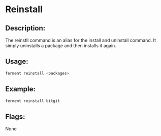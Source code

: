# Reinstall
## Description:
The reinstll command is an alias for the install and uninstall command. It simply uninstalls a package and then installs it again.
## Usage:
```sh
ferment reinstall <packages>
```
## Example:
```sh
ferment reinstall bitgit
```
## Flags:
None

